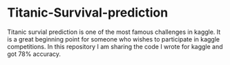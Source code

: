 # Titanic-Survival-prediction
Titanic survial prediction is one of the most famous challenges in kaggle. It is a great beginning point for someone who wishes to participate in kaggle competitions. In this repository I am sharing the code I wrote for kaggle and got 78% accuracy. 

